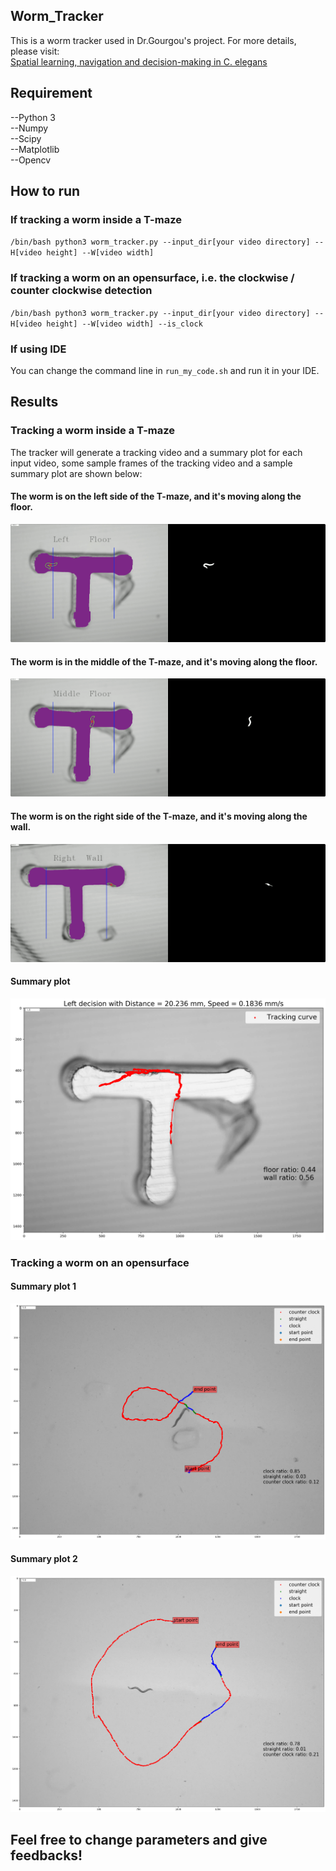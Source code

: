 ## Worm_Tracker
This is a worm tracker used in Dr.Gourgou's project. For more details, please visit: <br />
[Spatial learning, navigation and decision-making in  C. elegans ](https://elenigourgou.engin.umich.edu/research/)
## Requirement
--Python 3<br />
--Numpy <br />
--Scipy<br />
--Matplotlib<br />
--Opencv <br />
## How to run
### If tracking a worm inside a T-maze
`/bin/bash python3 worm_tracker.py --input_dir[your video directory] --H[video height] --W[video width]`
### If tracking a worm on an opensurface, i.e. the clockwise / counter clockwise detection
`/bin/bash python3 worm_tracker.py --input_dir[your video directory] --H[video height] --W[video width] --is_clock`
### If using IDE
You can change the command line in `run_my_code.sh` and run it in your IDE.

## Results
### Tracking a worm inside a T-maze
The tracker will generate a tracking video and a summary plot for each input video, some sample frames of the tracking video and a sample summary plot are shown below:
#### The worm is on the left side of the T-maze, and it's moving along the floor.
![](images/Tracking_image_left.png)
#### The worm is in the middle of the T-maze, and it's moving along the floor.
![](images/Tracking_image_middle.png)
#### The worm is on the right side of the T-maze, and it's moving along the wall.
![](images/Tracking_image_right.png)
#### Summary plot
![](images/Testing11_result.png)
### Tracking a worm on an opensurface
#### Summary plot 1
![](images/Testing32_result.png)
#### Summary plot 2
![](images/Testing50_result.png)
## Feel free to change parameters and give feedbacks!
